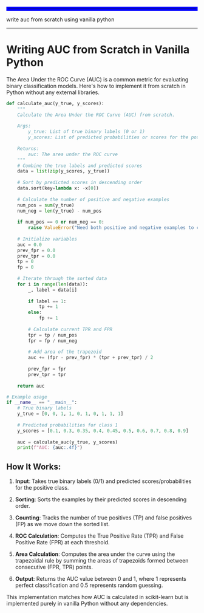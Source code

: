 <hr style="border-color: blue; border-width: 5px; border-style: solid;">

<frankie>
write auc from scratch using vanilla python
</frankie>

---
# Writing AUC from Scratch in Vanilla Python

The Area Under the ROC Curve (AUC) is a common metric for evaluating binary classification models. Here's how to implement it from scratch in Python without any external libraries.

```python
def calculate_auc(y_true, y_scores):
    """
    Calculate the Area Under the ROC Curve (AUC) from scratch.
    
    Args:
        y_true: List of true binary labels (0 or 1)
        y_scores: List of predicted probabilities or scores for the positive class
        
    Returns:
        auc: The area under the ROC curve
    """
    # Combine the true labels and predicted scores
    data = list(zip(y_scores, y_true))
    
    # Sort by predicted scores in descending order
    data.sort(key=lambda x: -x[0])
    
    # Calculate the number of positive and negative examples
    num_pos = sum(y_true)
    num_neg = len(y_true) - num_pos
    
    if num_pos == 0 or num_neg == 0:
        raise ValueError("Need both positive and negative examples to compute AUC")
    
    # Initialize variables
    auc = 0.0
    prev_fpr = 0.0
    prev_tpr = 0.0
    tp = 0
    fp = 0
    
    # Iterate through the sorted data
    for i in range(len(data)):
        _, label = data[i]
        
        if label == 1:
            tp += 1
        else:
            fp += 1
        
        # Calculate current TPR and FPR
        tpr = tp / num_pos
        fpr = fp / num_neg
        
        # Add area of the trapezoid
        auc += (fpr - prev_fpr) * (tpr + prev_tpr) / 2
        
        prev_fpr = fpr
        prev_tpr = tpr
    
    return auc

# Example usage
if __name__ == "__main__":
    # True binary labels
    y_true = [0, 0, 1, 1, 0, 1, 0, 1, 1, 1]
    
    # Predicted probabilities for class 1
    y_scores = [0.1, 0.3, 0.35, 0.4, 0.45, 0.5, 0.6, 0.7, 0.8, 0.9]
    
    auc = calculate_auc(y_true, y_scores)
    print(f"AUC: {auc:.4f}")
```

## How It Works:

1. **Input**: Takes true binary labels (0/1) and predicted scores/probabilities for the positive class.

2. **Sorting**: Sorts the examples by their predicted scores in descending order.

3. **Counting**: Tracks the number of true positives (TP) and false positives (FP) as we move down the sorted list.

4. **ROC Calculation**: Computes the True Positive Rate (TPR) and False Positive Rate (FPR) at each threshold.

5. **Area Calculation**: Computes the area under the curve using the trapezoidal rule by summing the areas of trapezoids formed between consecutive (FPR, TPR) points.

6. **Output**: Returns the AUC value between 0 and 1, where 1 represents perfect classification and 0.5 represents random guessing.

This implementation matches how AUC is calculated in scikit-learn but is implemented purely in vanilla Python without any dependencies.